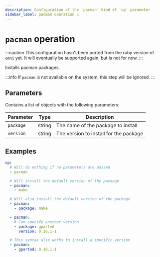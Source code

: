 ```yaml
---
description: Configuration of the `pacman` kind of `up` parameter
sidebar_label: pacman operation ⚠
---
```


# `pacman` operation

:::caution
This configuration hasn't been ported from the ruby version of `omni` yet.
It will eventually be supported again, but is not for now.
:::

Installs pacman packages.

:::info
If `pacman` is not available on the system, this step will be ignored.
:::

## Parameters

Contains a list of objects with the following parameters:

| Parameter        | Type      | Description                                           |
|------------------|-----------|-------------------------------------------------------|
| `package` | string | The name of the package to install |
| `version` | string | The version to install for the package |

## Examples

```yaml
up:
  # Will do nothing if no parameters are passed
  - pacman

  # Will install the default version of the package
  - pacman:
    - make

  # Will also install the default version of the package
  - pacman:
    - package: make

  - pacman:
    # Can specify another version
    - package: gparted
      version: 0.16.1-1

  # This syntax also works to install a specific version
  - pacman:
    - gparted: 0.16.1-1
```
